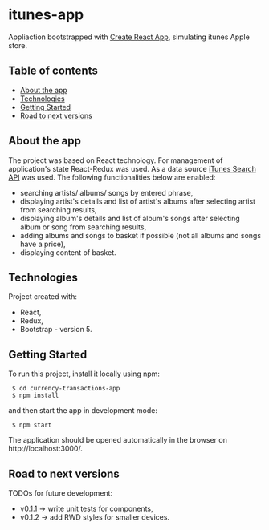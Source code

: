 # itunes-app
Appliaction bootstrapped with [Create React App](https://github.com/facebook/create-react-app), simulating itunes Apple store. 


## Table of contents
* [About the app](#about-the-app)
* [Technologies](#technologies)
* [Getting Started](#getting-started)
* [Road to next versions](#road-to-version-2)


## About the app
The project was based on React technology. For management of application's state React-Redux was used. As a data source [iTunes Search API](https://affiliate.itunes.apple.com/resources/documentation/itunes-store-web-service-search-api) was used. The following functionalities below are enabled:
* searching artists/ albums/ songs by entered phrase,
* displaying artist's details and list of artist's albums after selecting artist from searching results,
* displaying album's details and list of album's songs after selecting album or song from searching results,
* adding albums and songs to basket if possible (not all albums and songs have a price),
* displaying content of basket.


## Technologies
Project created with:
* React,
* Redux,
* Bootstrap - version 5.


## Getting Started
To run this project, install it locally using npm:

```
 $ cd currency-transactions-app
 $ npm install
```
and then start the app in development mode:

```
 $ npm start
```
The application should be opened automatically in the browser on http://localhost:3000/.


## Road to next versions
TODOs for future development:
- v0.1.1 -> write unit tests for components,
- v0.1.2 -> add RWD styles for smaller devices.